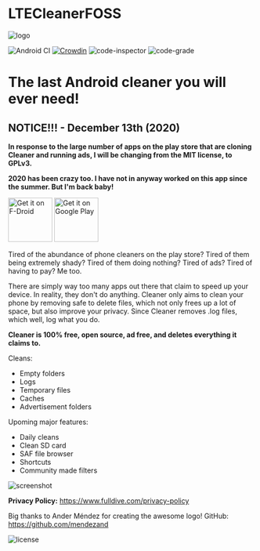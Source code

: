 # LTECleanerFOSS
![logo](https://imgur.com/ykSLpTS.png) 

![Android CI](https://github.com/TheRedSpy15/LTECleanerFOSS/workflows/Android%20CI/badge.svg) [![Crowdin](https://badges.crowdin.net/lte-cleaner/localized.svg)](https://crowdin.com/project/lte-cleaner) ![code-inspector](https://www.code-inspector.com/project/2073/score/svg) ![code-grade](https://www.code-inspector.com/project/2073/status/svg)

# The last Android cleaner you will ever need!

## NOTICE!!! - December 13th (2020)
**In response to the large number of apps on the play store that are cloning Cleaner and running ads, I will be changing from the MIT license, to GPLv3.**

**2020 has been crazy too. I have not in anyway worked on this app since the summer. But I'm back baby!**

[<img src="https://f-droid.org/badge/get-it-on.png"
     alt="Get it on F-Droid"
     height="90">](https://f-droid.org/packages/theredspy15.ltecleanerfoss/)
[<img src="https://play.google.com/intl/en_us/badges/images/generic/en-play-badge.png"
    alt="Get it on Google Play"
    height="90">](https://play.google.com/store/apps/details?id=theredspy15.ltecleanerfoss)

Tired of the abundance of phone cleaners on the play store? Tired of 
them being extremely shady? Tired of them doing nothing? Tired of ads? 
Tired of having to pay? Me too.

There are simply way too many apps out there that claim to speed up your device. In reality, they don't do anything.
Cleaner only aims to clean your phone by removing safe to delete files, which not only frees up a lot of space, but also improve your privacy. Since Cleaner removes .log files, which well, log what you do.

__Cleaner is 100% free, open source, ad free, and deletes everything it claims to.__

Cleans:
- Empty folders
- Logs
- Temporary files
- Caches
- Advertisement folders

Upoming major features:
- Daily cleans
- Clean SD card
- SAF file browser
- Shortcuts
- Community made filters

![screenshot](https://github.com/TheRedSpy15/LTECleanerFOSS/blob/master/Screenshots/Screenshot_1529468353_framed.png)

__Privacy Policy:__ https://www.fulldive.com/privacy-policy

Big thanks to Ander Méndez for creating the awesome logo!
GitHub: https://github.com/mendezand 

![license](https://imgur.com/QQlcEVT.png) 
